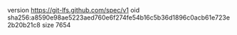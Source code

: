 version https://git-lfs.github.com/spec/v1
oid sha256:a8590e98ae5223aed760e6f274fe54b16c5b36d1896c0acb61e723e2b20b21c8
size 7654
